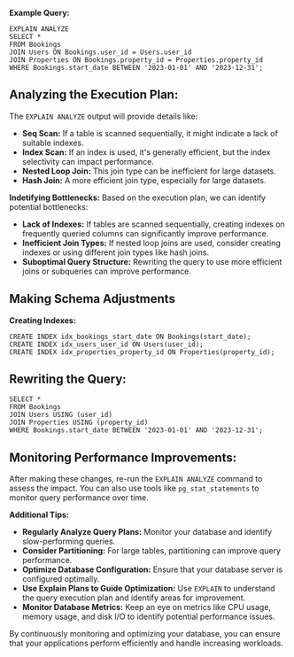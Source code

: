 **Example Query:**

```
EXPLAIN ANALYZE
SELECT *
FROM Bookings
JOIN Users ON Bookings.user_id = Users.user_id
JOIN Properties ON Bookings.property_id = Properties.property_id
WHERE Bookings.start_date BETWEEN '2023-01-01' AND '2023-12-31';
```

## Analyzing the Execution Plan:

The `EXPLAIN ANALYZE` output will provide details like:
* **Seq Scan:** If a table is scanned sequentially, it might indicate a lack of suitable indexes.
* **Index Scan:** If an index is used, it's generally efficient, but the index selectivity can impact performance.
* **Nested Loop Join:** This join type can be inefficient for large datasets.
* **Hash Join:** A more efficient join type, especially for large datasets.

**Indetifying Bottlenecks:**
Based on the execution plan, we can identify potential bottlenecks:
* **Lack of Indexes:** If tables are scanned sequentially, creating indexes on frequently queried columns can significantly improve performance.
* **Inefficient Join Types:** If nested loop joins are used, consider creating indexes or using different join types like hash joins.
* **Suboptimal Query Structure:** Rewriting the query to use more efficient joins or subqueries can improve performance.

## Making Schema Adjustments

**Creating Indexes:**
```
CREATE INDEX idx_bookings_start_date ON Bookings(start_date);
CREATE INDEX idx_users_user_id ON Users(user_id);
CREATE INDEX idx_properties_property_id ON Properties(property_id);
```

## Rewriting the Query:
```
SELECT *
FROM Bookings
JOIN Users USING (user_id)
JOIN Properties USING (property_id)
WHERE Bookings.start_date BETWEEN '2023-01-01' AND '2023-12-31';
```

## Monitoring Performance Improvements:
After making these changes, re-run the `EXPLAIN ANALYZE` command to assess the impact. You can also use tools like `pg_stat_statements` to monitor query performance over time.

**Additional Tips:**
* **Regularly Analyze Query Plans:** Monitor your database and identify slow-performing queries.
* **Consider Partitioning:** For large tables, partitioning can improve query performance.
* **Optimize Database Configuration:** Ensure that your database server is configured optimally.
* **Use Explain Plans to Guide Optimization:** Use `EXPLAIN` to understand the query execution plan and identify areas for improvement.
* **Monitor Database Metrics:** Keep an eye on metrics like CPU usage, memory usage, and disk I/O to identify potential performance issues.

By continuously monitoring and optimizing your database, you can ensure that your applications perform efficiently and handle increasing workloads.
